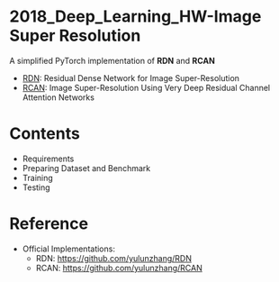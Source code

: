 # 2018_Deep_Learning_HW-Image Super Resolution

A simplified PyTorch implementation of **RDN** and **RCAN**
* [RDN](https://arxiv.org/pdf/1802.08797.pdf): Residual Dense Network for Image Super-Resolution
* [RCAN](https://arxiv.org/pdf/1807.02758.pdf): Image Super-Resolution Using Very Deep Residual Channel Attention Networks

# Contents
* Requirements
* Preparing Dataset and Benchmark
* Training
* Testing

# Reference
* Official Implementations:
    * RDN: https://github.com/yulunzhang/RDN
    * RCAN: https://github.com/yulunzhang/RCAN
